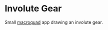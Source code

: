 # Involute Gear

Small [macroquad](https://github.com/not-fl3/macroquad) app drawing an involute gear.
